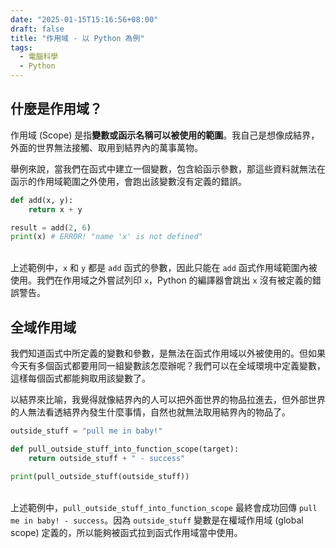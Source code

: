 ```yaml
---
date: "2025-01-15T15:16:56+08:00"
draft: false
title: "作用域 - 以 Python 為例"
tags:
  - 電腦科學
  - Python
---
```


## 什麼是作用域？

作用域 (Scope) 是指**變數或函示名稱可以被使用的範圍**。我自己是想像成結界，外面的世界無法接觸、取用到結界內的萬事萬物。

舉例來說，當我們在函式中建立一個變數，包含給函示參數，那這些資料就無法在函示的作用域範圍之外使用，會跑出該變數沒有定義的錯誤。

```python
def add(x, y):
    return x + y

result = add(2, 6)
print(x) # ERROR! "name 'x' is not defined"
```

\
上述範例中，`x` 和 `y` 都是 `add` 函式的參數，因此只能在 `add` 函式作用域範圍內被使用。我們在作用域之外嘗試列印 `x`，Python 的編譯器會跳出 `x` 沒有被定義的錯誤警告。

## 全域作用域

我們知道函式中所定義的變數和參數，是無法在函式作用域以外被使用的。但如果今天有多個函式都要用同一組變數該怎麼辦呢？我們可以在全域環境中定義變數，這樣每個函式都能夠取用該變數了。

以結界來比喻，我覺得就像結界內的人可以把外面世界的物品拉進去，但外部世界的人無法看透結界內發生什麼事情，自然也就無法取用結界內的物品了。

```python
outside_stuff = "pull me in baby!"

def pull_outside_stuff_into_function_scope(target):
    return outside_stuff + " - success"

print(pull_outside_stuff(outside_stuff))
```

\
上述範例中，`pull_outside_stuff_into_function_scope` 最終會成功回傳 `pull me in baby! - success`。因為 `outside_stuff` 變數是在權域作用域 (global scope) 定義的，所以能夠被函式拉到函式作用域當中使用。
